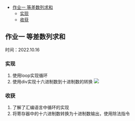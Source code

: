 - [作业一 等差数列求和](#作业一-等差数列求和)
  - [实现](#实现)
  - [收获](#收获)


## 作业一 等差数列求和
时间：2022.10.16

### 实现
1. 使用loop实现循环
2. 使用div实现十六进制数到十进制数的转换
![](https://s2.loli.net/2022/12/02/ZKPzi13TF8WOAux.png)

### 收获
1. 了解了汇编语言中循环的实现
2. 将寄存器中的十六进制数转换为十进制数输出，使用除法指令